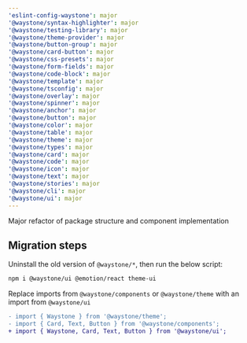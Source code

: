 ```yaml
---
'eslint-config-waystone': major
'@waystone/syntax-highlighter': major
'@waystone/testing-library': major
'@waystone/theme-provider': major
'@waystone/button-group': major
'@waystone/card-button': major
'@waystone/css-presets': major
'@waystone/form-fields': major
'@waystone/code-block': major
'@waystone/template': major
'@waystone/tsconfig': major
'@waystone/overlay': major
'@waystone/spinner': major
'@waystone/anchor': major
'@waystone/button': major
'@waystone/color': major
'@waystone/table': major
'@waystone/theme': major
'@waystone/types': major
'@waystone/card': major
'@waystone/code': major
'@waystone/icon': major
'@waystone/text': major
'@waystone/stories': major
'@waystone/cli': major
'@waystone/ui': major
---
```


Major refactor of package structure and component implementation

## Migration steps

Uninstall the old version of `@waystone/*`, then run the below script:

```bash
npm i @waystone/ui @emotion/react theme-ui
```

Replace imports from `@waystone/components` or `@waystone/theme` with an import from `@waystone/ui`

```diff
- import { Waystone } from '@waystone/theme';
- import { Card, Text, Button } from '@waystone/components';
+ import { Waystone, Card, Text, Button } from '@waystone/ui';
```
